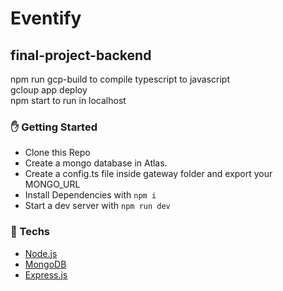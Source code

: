 # Eventify 
## final-project-backend
npm run gcp-build to compile typescript to javascript <br />
gcloup app deploy <br />
npm start to run in localhost

### :hand: Getting Started
- Clone this Repo
- Create a mongo database in Atlas.
- Create a config.ts file inside gateway folder and export your MONGO_URL 
- Install Dependencies with `npm i`
- Start a dev server with  `npm run dev`



### :rocket: Techs
- [Node.js](https://nodejs.org)
- [MongoDB](https://www.mongodb.com/)
- [Express.js](https://expressjs.com/)
